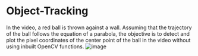 # Object-Tracking

In the video, a red ball is thrown against a wall. Assuming that the trajectory of the ball follows the equation of a parabola, the objective is to detect and plot the pixel coordinates of the center point of the ball in the video without using inbuilt OpenCV functions. 
![image](https://github.com/chaitkul/Object-Tracking/assets/127642282/3d1f63b8-1087-4d6f-9d15-6ed6c1775ed2)
